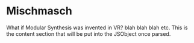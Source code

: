 <!-- { 
  authors: ["gw"], 
  tags: ["mischmasch"],
  date: "August 12, 2020",
  title: FILENAME,
  thumbnail: "test.png"
  content: PLACEHOLDER
} -->

# Mischmasch

What if Modular Synthesis was invented in VR? blah blah blah etc.
This is the content section that will be put into the JSObject once parsed.